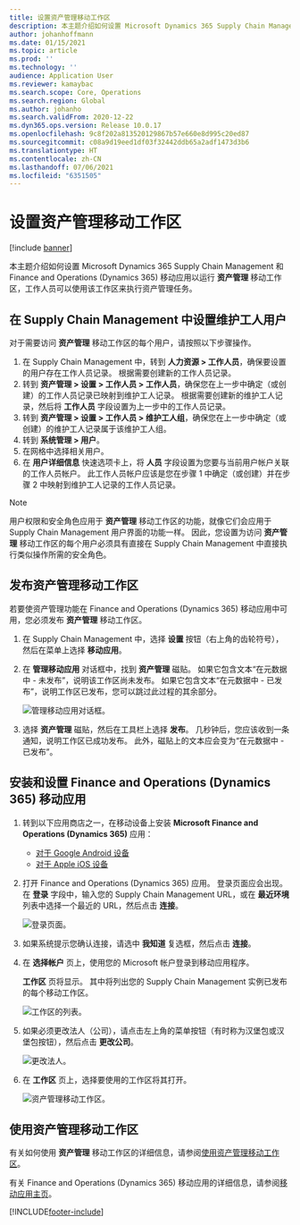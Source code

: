 ```yaml
---
title: 设置资产管理移动工作区
description: 本主题介绍如何设置 Microsoft Dynamics 365 Supply Chain Management 和 Finance and Operations (Dynamics 365) 移动应用以运行资产管理移动工作区，工作人员可以使用该工作区来执行资产管理任务。
author: johanhoffmann
ms.date: 01/15/2021
ms.topic: article
ms.prod: ''
ms.technology: ''
audience: Application User
ms.reviewer: kamaybac
ms.search.scope: Core, Operations
ms.search.region: Global
ms.author: johanho
ms.search.validFrom: 2020-12-22
ms.dyn365.ops.version: Release 10.0.17
ms.openlocfilehash: 9c8f202a813520129867b57e660e8d995c20ed87
ms.sourcegitcommit: c08a9d19eed1df03f32442ddb65a2adf1473d3b6
ms.translationtype: HT
ms.contentlocale: zh-CN
ms.lasthandoff: 07/06/2021
ms.locfileid: "6351505"
---
```

# <a name="set-up-the-asset-management-mobile-workspace"></a>设置资产管理移动工作区

[!include [banner](../includes/banner.md)]

本主题介绍如何设置 Microsoft Dynamics 365 Supply Chain Management 和 Finance and Operations (Dynamics 365) 移动应用以运行 **资产管理** 移动工作区，工作人员可以使用该工作区来执行资产管理任务。

## <a name="set-up-maintenance-worker-users-in-supply-chain-management"></a>在 Supply Chain Management 中设置维护工人用户

对于需要访问 **资产管理** 移动工作区的每个用户，请按照以下步骤操作。

1. 在 Supply Chain Management 中，转到 **人力资源 \> 工作人员**，确保要设置的用户存在工作人员记录。 根据需要创建新的工作人员记录。
1. 转到 **资产管理 \> 设置 \> 工作人员 \> 工作人员**，确保您在上一步中确定（或创建）的工作人员记录已映射到维护工人记录。 根据需要创建新的维护工人记录，然后将 **工作人员** 字段设置为上一步中的工作人员记录。
1. 转到 **资产管理 \> 设置 \> 工作人员 \> 维护工人组**，确保您在上一步中确定（或创建）的维护工人记录属于该维护工人组。
1. 转到 **系统管理 \> 用户**。
1. 在网格中选择相关用户。
1. 在 **用户详细信息** 快速选项卡上，将 **人员** 字段设置为您要与当前用户帐户关联的工作人员帐户。 此工作人员帐户应该是您在步骤 1 中确定（或创建）并在步骤 2 中映射到维护工人记录的工作人员记录。

> [!NOTE]
> 用户权限和安全角色应用于 **资产管理** 移动工作区的功能，就像它们会应用于 Supply Chain Management 用户界面的功能一样。 因此，您设置为访问 **资产管理** 移动工作区的每个用户必须具有直接在 Supply Chain Management 中直接执行类似操作所需的安全角色。

## <a name="publish-the-asset-management-mobile-workspace"></a>发布资产管理移动工作区

若要使资产管理功能在 Finance and Operations (Dynamics 365) 移动应用中可用，您必须发布 **资产管理** 移动工作区。

1. 在 Supply Chain Management 中，选择 **设置** 按钮（右上角的齿轮符号），然后在菜单上选择 **移动应用**。
1. 在 **管理移动应用** 对话框中，找到 **资产管理** 磁贴。 如果它包含文本“在元数据中 - 未发布”，说明该工作区尚未发布。 如果它包含文本“在元数据中 - 已发布”，说明工作区已发布，您可以跳过此过程的其余部分。

    ![管理移动应用对话框。](media/mobile-workspaces.png "管理移动应用对话框")

1. 选择 **资产管理** 磁贴，然后在工具栏上选择 **发布**。 几秒钟后，您应该收到一条通知，说明工作区已成功发布。 此外，磁贴上的文本应会变为“在元数据中 - 已发布”。

## <a name="install-and-set-up-the-finance-and-operations-dynamics-365-mobile-app"></a>安装和设置 Finance and Operations (Dynamics 365) 移动应用

1. 转到以下应用商店之一，在移动设备上安装 **Microsoft Finance and Operations (Dynamics 365)** 应用：

    - [对于 Google Android 设备](https://go.microsoft.com/fwlink/?linkid=850662)
    - [对于 Apple iOS 设备](https://go.microsoft.com/fwlink/?linkid=850663)

1. 打开 Finance and Operations (Dynamics 365) 应用。 登录页面应会出现。 在 **登录** 字段中，输入您的 Supply Chain Management URL，或在 **最近环境** 列表中选择一个最近的 URL，然后点击 **连接**。

    ![登录页面。](media/mobile-app-sign-in.png "登录页")

1. 如果系统提示您确认连接，请选中 **我知道** 复选框，然后点击 **连接**。
1. 在 **选择帐户** 页上，使用您的 Microsoft 帐户登录到移动应用程序。

    **工作区** 页将显示。 其中将列出您的 Supply Chain Management 实例已发布的每个移动工作区。

    ![工作区的列表。](media/mobile-app-workspaces.png "工作区列表")

1. 如果必须更改法人（公司），请点击左上角的菜单按钮（有时称为汉堡包或汉堡包按钮），然后点击 **更改公司**。

    ![更改法人。](media/mobile-app-change-comp.png "更改法人")

1. 在 **工作区** 页上，选择要使用的工作区将其打开。

    ![资产管理移动工作区。](media/mobile-app-asset-workspace.png "资产管理移动工作区")

## <a name="work-with-the-asset-management-mobile-workspace"></a>使用资产管理移动工作区

有关如何使用 **资产管理** 移动工作区的详细信息，请参阅[使用资产管理移动工作区](asset-management-mobile-workspace.md)。

有关 Finance and Operations (Dynamics 365) 移动应用的详细信息，请参阅[移动应用主页](../../fin-ops-core/dev-itpro/mobile-apps/Mobile-app-home-page.md)。


[!INCLUDE[footer-include](../../includes/footer-banner.md)]